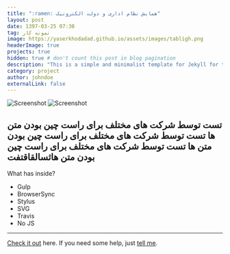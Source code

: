 ```yaml
---
title: ":ramen: همایش نظام اداری و دولت الکترونیک"
layout: post
date: 1397-03-25 07:30
tag: نمونه کار
image: https://yaserkhodadad.github.io/assets/images/tabligh.png
headerImage: true
projects: true
hidden: true # don't count this post in blog pagination
description: "This is a simple and minimalist template for Jekyll for those who likes to eat noodles."
category: project
author: johndoe
externalLink: false
---
```


![Screenshot](https://yaserkhodadad.github.io/assets/port/p1.png)
![Screenshot](https://yaserkhodadad.github.io/assets/port/p2.png)

تست توسط شرکت های مختلف برای راست چین بودن متن ها تست توسط شرکت های مختلف برای راست چین بودن متن ها
تست توسط شرکت های مختلف برای راست چین بودن متن هاثسالقاقتفت
---

What has inside?

- Gulp
- BrowserSync
- Stylus
- SVG
- Travis
- No JS


---

[Check it out](http://sergiokopplin.github.io/indigo/) here.
If you need some help, just [tell me](http://github.com/sergiokopplin/indigo/issues).
